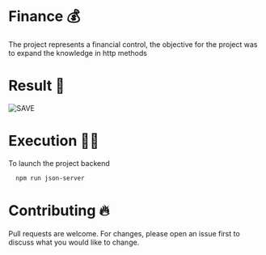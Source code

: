 # Finance 💰

The project represents a financial control, the objective for the project was to expand the knowledge in http methods


# Result 🚀  
![SAVE](https://user-images.githubusercontent.com/98987512/215363926-db1694ae-4e8e-4789-946e-c68f480057fa.PNG)


# Execution 👨‍💻

To launch the project backend

```bash
  npm run json-server
```


# Contributing 🔥  
Pull requests are welcome. For changes, please open an issue first to discuss what you would like to change.
